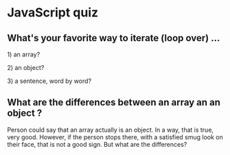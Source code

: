 # JavaScript quiz

## What's your favorite way to iterate \(loop over\) ...

1\) an array?

2\) an object? 

3\) a sentence, word by word?

## What are the differences between an array an an object ?

Person could say that an array actually is an object. In a way, that is true, very good. However, if the person stops there, with a satisfied smug look on their face, that is not a good sign. But what are the differences?






















